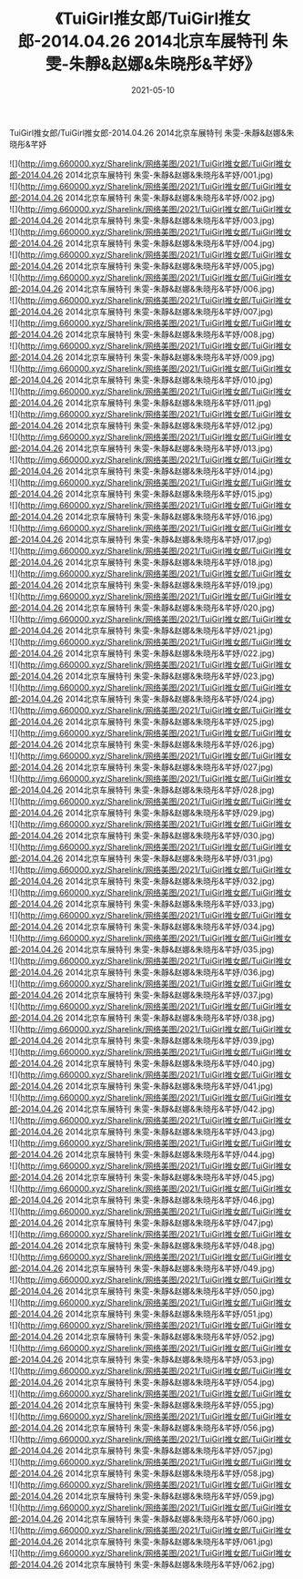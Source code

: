 ﻿---
layout: post
title:  《TuiGirl推女郎/TuiGirl推女郎-2014.04.26 2014北京车展特刊 朱雯-朱靜&赵娜&朱晓彤&芊妤》
date:   2021-05-10
img: http://img.660000.xyz/Sharelink/网络美图/2021/TuiGirl推女郎/TuiGirl推女郎-2014.04.26 2014北京车展特刊 朱雯-朱靜&赵娜&朱晓彤&芊妤/000.jpg
categories: [美女, 清纯, 唯美]
---

TuiGirl推女郎/TuiGirl推女郎-2014.04.26 2014北京车展特刊 朱雯-朱靜&赵娜&朱晓彤&芊妤

 ![](http://img.660000.xyz/Sharelink/网络美图/2021/TuiGirl推女郎/TuiGirl推女郎-2014.04.26 2014北京车展特刊 朱雯-朱靜&赵娜&朱晓彤&芊妤/001.jpg) <br>![](http://img.660000.xyz/Sharelink/网络美图/2021/TuiGirl推女郎/TuiGirl推女郎-2014.04.26 2014北京车展特刊 朱雯-朱靜&赵娜&朱晓彤&芊妤/002.jpg) <br>![](http://img.660000.xyz/Sharelink/网络美图/2021/TuiGirl推女郎/TuiGirl推女郎-2014.04.26 2014北京车展特刊 朱雯-朱靜&赵娜&朱晓彤&芊妤/003.jpg) <br>![](http://img.660000.xyz/Sharelink/网络美图/2021/TuiGirl推女郎/TuiGirl推女郎-2014.04.26 2014北京车展特刊 朱雯-朱靜&赵娜&朱晓彤&芊妤/004.jpg) <br>![](http://img.660000.xyz/Sharelink/网络美图/2021/TuiGirl推女郎/TuiGirl推女郎-2014.04.26 2014北京车展特刊 朱雯-朱靜&赵娜&朱晓彤&芊妤/005.jpg) <br>![](http://img.660000.xyz/Sharelink/网络美图/2021/TuiGirl推女郎/TuiGirl推女郎-2014.04.26 2014北京车展特刊 朱雯-朱靜&赵娜&朱晓彤&芊妤/006.jpg) <br>![](http://img.660000.xyz/Sharelink/网络美图/2021/TuiGirl推女郎/TuiGirl推女郎-2014.04.26 2014北京车展特刊 朱雯-朱靜&赵娜&朱晓彤&芊妤/007.jpg) <br>![](http://img.660000.xyz/Sharelink/网络美图/2021/TuiGirl推女郎/TuiGirl推女郎-2014.04.26 2014北京车展特刊 朱雯-朱靜&赵娜&朱晓彤&芊妤/008.jpg) <br>![](http://img.660000.xyz/Sharelink/网络美图/2021/TuiGirl推女郎/TuiGirl推女郎-2014.04.26 2014北京车展特刊 朱雯-朱靜&赵娜&朱晓彤&芊妤/009.jpg) <br>![](http://img.660000.xyz/Sharelink/网络美图/2021/TuiGirl推女郎/TuiGirl推女郎-2014.04.26 2014北京车展特刊 朱雯-朱靜&赵娜&朱晓彤&芊妤/010.jpg) <br>![](http://img.660000.xyz/Sharelink/网络美图/2021/TuiGirl推女郎/TuiGirl推女郎-2014.04.26 2014北京车展特刊 朱雯-朱靜&赵娜&朱晓彤&芊妤/011.jpg) <br>![](http://img.660000.xyz/Sharelink/网络美图/2021/TuiGirl推女郎/TuiGirl推女郎-2014.04.26 2014北京车展特刊 朱雯-朱靜&赵娜&朱晓彤&芊妤/012.jpg) <br>![](http://img.660000.xyz/Sharelink/网络美图/2021/TuiGirl推女郎/TuiGirl推女郎-2014.04.26 2014北京车展特刊 朱雯-朱靜&赵娜&朱晓彤&芊妤/013.jpg) <br>![](http://img.660000.xyz/Sharelink/网络美图/2021/TuiGirl推女郎/TuiGirl推女郎-2014.04.26 2014北京车展特刊 朱雯-朱靜&赵娜&朱晓彤&芊妤/014.jpg) <br>![](http://img.660000.xyz/Sharelink/网络美图/2021/TuiGirl推女郎/TuiGirl推女郎-2014.04.26 2014北京车展特刊 朱雯-朱靜&赵娜&朱晓彤&芊妤/015.jpg) <br>![](http://img.660000.xyz/Sharelink/网络美图/2021/TuiGirl推女郎/TuiGirl推女郎-2014.04.26 2014北京车展特刊 朱雯-朱靜&赵娜&朱晓彤&芊妤/016.jpg) <br>![](http://img.660000.xyz/Sharelink/网络美图/2021/TuiGirl推女郎/TuiGirl推女郎-2014.04.26 2014北京车展特刊 朱雯-朱靜&赵娜&朱晓彤&芊妤/017.jpg) <br>![](http://img.660000.xyz/Sharelink/网络美图/2021/TuiGirl推女郎/TuiGirl推女郎-2014.04.26 2014北京车展特刊 朱雯-朱靜&赵娜&朱晓彤&芊妤/018.jpg) <br>![](http://img.660000.xyz/Sharelink/网络美图/2021/TuiGirl推女郎/TuiGirl推女郎-2014.04.26 2014北京车展特刊 朱雯-朱靜&赵娜&朱晓彤&芊妤/019.jpg) <br>![](http://img.660000.xyz/Sharelink/网络美图/2021/TuiGirl推女郎/TuiGirl推女郎-2014.04.26 2014北京车展特刊 朱雯-朱靜&赵娜&朱晓彤&芊妤/020.jpg) <br>![](http://img.660000.xyz/Sharelink/网络美图/2021/TuiGirl推女郎/TuiGirl推女郎-2014.04.26 2014北京车展特刊 朱雯-朱靜&赵娜&朱晓彤&芊妤/021.jpg) <br>![](http://img.660000.xyz/Sharelink/网络美图/2021/TuiGirl推女郎/TuiGirl推女郎-2014.04.26 2014北京车展特刊 朱雯-朱靜&赵娜&朱晓彤&芊妤/022.jpg) <br>![](http://img.660000.xyz/Sharelink/网络美图/2021/TuiGirl推女郎/TuiGirl推女郎-2014.04.26 2014北京车展特刊 朱雯-朱靜&赵娜&朱晓彤&芊妤/023.jpg) <br>![](http://img.660000.xyz/Sharelink/网络美图/2021/TuiGirl推女郎/TuiGirl推女郎-2014.04.26 2014北京车展特刊 朱雯-朱靜&赵娜&朱晓彤&芊妤/024.jpg) <br>![](http://img.660000.xyz/Sharelink/网络美图/2021/TuiGirl推女郎/TuiGirl推女郎-2014.04.26 2014北京车展特刊 朱雯-朱靜&赵娜&朱晓彤&芊妤/025.jpg) <br>![](http://img.660000.xyz/Sharelink/网络美图/2021/TuiGirl推女郎/TuiGirl推女郎-2014.04.26 2014北京车展特刊 朱雯-朱靜&赵娜&朱晓彤&芊妤/026.jpg) <br>![](http://img.660000.xyz/Sharelink/网络美图/2021/TuiGirl推女郎/TuiGirl推女郎-2014.04.26 2014北京车展特刊 朱雯-朱靜&赵娜&朱晓彤&芊妤/027.jpg) <br>![](http://img.660000.xyz/Sharelink/网络美图/2021/TuiGirl推女郎/TuiGirl推女郎-2014.04.26 2014北京车展特刊 朱雯-朱靜&赵娜&朱晓彤&芊妤/028.jpg) <br>![](http://img.660000.xyz/Sharelink/网络美图/2021/TuiGirl推女郎/TuiGirl推女郎-2014.04.26 2014北京车展特刊 朱雯-朱靜&赵娜&朱晓彤&芊妤/029.jpg) <br>![](http://img.660000.xyz/Sharelink/网络美图/2021/TuiGirl推女郎/TuiGirl推女郎-2014.04.26 2014北京车展特刊 朱雯-朱靜&赵娜&朱晓彤&芊妤/030.jpg) <br>![](http://img.660000.xyz/Sharelink/网络美图/2021/TuiGirl推女郎/TuiGirl推女郎-2014.04.26 2014北京车展特刊 朱雯-朱靜&赵娜&朱晓彤&芊妤/031.jpg) <br>![](http://img.660000.xyz/Sharelink/网络美图/2021/TuiGirl推女郎/TuiGirl推女郎-2014.04.26 2014北京车展特刊 朱雯-朱靜&赵娜&朱晓彤&芊妤/032.jpg) <br>![](http://img.660000.xyz/Sharelink/网络美图/2021/TuiGirl推女郎/TuiGirl推女郎-2014.04.26 2014北京车展特刊 朱雯-朱靜&赵娜&朱晓彤&芊妤/033.jpg) <br>![](http://img.660000.xyz/Sharelink/网络美图/2021/TuiGirl推女郎/TuiGirl推女郎-2014.04.26 2014北京车展特刊 朱雯-朱靜&赵娜&朱晓彤&芊妤/034.jpg) <br>![](http://img.660000.xyz/Sharelink/网络美图/2021/TuiGirl推女郎/TuiGirl推女郎-2014.04.26 2014北京车展特刊 朱雯-朱靜&赵娜&朱晓彤&芊妤/035.jpg) <br>![](http://img.660000.xyz/Sharelink/网络美图/2021/TuiGirl推女郎/TuiGirl推女郎-2014.04.26 2014北京车展特刊 朱雯-朱靜&赵娜&朱晓彤&芊妤/036.jpg) <br>![](http://img.660000.xyz/Sharelink/网络美图/2021/TuiGirl推女郎/TuiGirl推女郎-2014.04.26 2014北京车展特刊 朱雯-朱靜&赵娜&朱晓彤&芊妤/037.jpg) <br>![](http://img.660000.xyz/Sharelink/网络美图/2021/TuiGirl推女郎/TuiGirl推女郎-2014.04.26 2014北京车展特刊 朱雯-朱靜&赵娜&朱晓彤&芊妤/038.jpg) <br>![](http://img.660000.xyz/Sharelink/网络美图/2021/TuiGirl推女郎/TuiGirl推女郎-2014.04.26 2014北京车展特刊 朱雯-朱靜&赵娜&朱晓彤&芊妤/039.jpg) <br>![](http://img.660000.xyz/Sharelink/网络美图/2021/TuiGirl推女郎/TuiGirl推女郎-2014.04.26 2014北京车展特刊 朱雯-朱靜&赵娜&朱晓彤&芊妤/040.jpg) <br>![](http://img.660000.xyz/Sharelink/网络美图/2021/TuiGirl推女郎/TuiGirl推女郎-2014.04.26 2014北京车展特刊 朱雯-朱靜&赵娜&朱晓彤&芊妤/041.jpg) <br>![](http://img.660000.xyz/Sharelink/网络美图/2021/TuiGirl推女郎/TuiGirl推女郎-2014.04.26 2014北京车展特刊 朱雯-朱靜&赵娜&朱晓彤&芊妤/042.jpg) <br>![](http://img.660000.xyz/Sharelink/网络美图/2021/TuiGirl推女郎/TuiGirl推女郎-2014.04.26 2014北京车展特刊 朱雯-朱靜&赵娜&朱晓彤&芊妤/043.jpg) <br>![](http://img.660000.xyz/Sharelink/网络美图/2021/TuiGirl推女郎/TuiGirl推女郎-2014.04.26 2014北京车展特刊 朱雯-朱靜&赵娜&朱晓彤&芊妤/044.jpg) <br>![](http://img.660000.xyz/Sharelink/网络美图/2021/TuiGirl推女郎/TuiGirl推女郎-2014.04.26 2014北京车展特刊 朱雯-朱靜&赵娜&朱晓彤&芊妤/045.jpg) <br>![](http://img.660000.xyz/Sharelink/网络美图/2021/TuiGirl推女郎/TuiGirl推女郎-2014.04.26 2014北京车展特刊 朱雯-朱靜&赵娜&朱晓彤&芊妤/046.jpg) <br>![](http://img.660000.xyz/Sharelink/网络美图/2021/TuiGirl推女郎/TuiGirl推女郎-2014.04.26 2014北京车展特刊 朱雯-朱靜&赵娜&朱晓彤&芊妤/047.jpg) <br>![](http://img.660000.xyz/Sharelink/网络美图/2021/TuiGirl推女郎/TuiGirl推女郎-2014.04.26 2014北京车展特刊 朱雯-朱靜&赵娜&朱晓彤&芊妤/048.jpg) <br>![](http://img.660000.xyz/Sharelink/网络美图/2021/TuiGirl推女郎/TuiGirl推女郎-2014.04.26 2014北京车展特刊 朱雯-朱靜&赵娜&朱晓彤&芊妤/049.jpg) <br>![](http://img.660000.xyz/Sharelink/网络美图/2021/TuiGirl推女郎/TuiGirl推女郎-2014.04.26 2014北京车展特刊 朱雯-朱靜&赵娜&朱晓彤&芊妤/050.jpg) <br>![](http://img.660000.xyz/Sharelink/网络美图/2021/TuiGirl推女郎/TuiGirl推女郎-2014.04.26 2014北京车展特刊 朱雯-朱靜&赵娜&朱晓彤&芊妤/051.jpg) <br>![](http://img.660000.xyz/Sharelink/网络美图/2021/TuiGirl推女郎/TuiGirl推女郎-2014.04.26 2014北京车展特刊 朱雯-朱靜&赵娜&朱晓彤&芊妤/052.jpg) <br>![](http://img.660000.xyz/Sharelink/网络美图/2021/TuiGirl推女郎/TuiGirl推女郎-2014.04.26 2014北京车展特刊 朱雯-朱靜&赵娜&朱晓彤&芊妤/053.jpg) <br>![](http://img.660000.xyz/Sharelink/网络美图/2021/TuiGirl推女郎/TuiGirl推女郎-2014.04.26 2014北京车展特刊 朱雯-朱靜&赵娜&朱晓彤&芊妤/054.jpg) <br>![](http://img.660000.xyz/Sharelink/网络美图/2021/TuiGirl推女郎/TuiGirl推女郎-2014.04.26 2014北京车展特刊 朱雯-朱靜&赵娜&朱晓彤&芊妤/055.jpg) <br>![](http://img.660000.xyz/Sharelink/网络美图/2021/TuiGirl推女郎/TuiGirl推女郎-2014.04.26 2014北京车展特刊 朱雯-朱靜&赵娜&朱晓彤&芊妤/056.jpg) <br>![](http://img.660000.xyz/Sharelink/网络美图/2021/TuiGirl推女郎/TuiGirl推女郎-2014.04.26 2014北京车展特刊 朱雯-朱靜&赵娜&朱晓彤&芊妤/057.jpg) <br>![](http://img.660000.xyz/Sharelink/网络美图/2021/TuiGirl推女郎/TuiGirl推女郎-2014.04.26 2014北京车展特刊 朱雯-朱靜&赵娜&朱晓彤&芊妤/058.jpg) <br>![](http://img.660000.xyz/Sharelink/网络美图/2021/TuiGirl推女郎/TuiGirl推女郎-2014.04.26 2014北京车展特刊 朱雯-朱靜&赵娜&朱晓彤&芊妤/059.jpg) <br>![](http://img.660000.xyz/Sharelink/网络美图/2021/TuiGirl推女郎/TuiGirl推女郎-2014.04.26 2014北京车展特刊 朱雯-朱靜&赵娜&朱晓彤&芊妤/060.jpg) <br>![](http://img.660000.xyz/Sharelink/网络美图/2021/TuiGirl推女郎/TuiGirl推女郎-2014.04.26 2014北京车展特刊 朱雯-朱靜&赵娜&朱晓彤&芊妤/061.jpg) <br>![](http://img.660000.xyz/Sharelink/网络美图/2021/TuiGirl推女郎/TuiGirl推女郎-2014.04.26 2014北京车展特刊 朱雯-朱靜&赵娜&朱晓彤&芊妤/062.jpg) <br>
